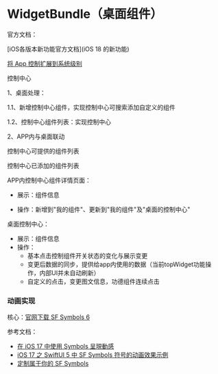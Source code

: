 # WidgetBundle（桌面组件）

官方文档：

[iOS各版本新功能官方文档](iOS 18 的新功能)

[将 App 控制扩展到系统级别](https://developer.apple.com/videos/play/wwdc2024/10157/)



控制中心

1、桌面处理：

1.1、新增控制中心组件，实现控制中心可搜索添加自定义的组件

1.2、控制中心组件列表：实现控制中心

2、APP内与桌面联动

控制中心可提供的组件列表

控制中心已添加的组件列表

APP内控制中心组件详情页面：

* 展示：组件信息

* 操作：新增到"我的组件"、更新到"我的组件"及"桌面的控制中心"

桌面控制中心：

* 展示：组件信息
* 操作：
  * 基本点击控制组件开关状态的变化与展示变更
  * 变更后数据的同步，提供给app内使用的数据（当前topWidget功能操作，内部UI并未自动刷新）
  * 自定义的点击，变更图文信息，功德组件连续点击





### 动画实现

核心：[官网下载 SF Symbols 6](https://developer.apple.com/sf-symbols/)

参考文档：

* [在 iOS 17 中使用 Symbols 呈現動感](https://www.yunserve.dev/animate-symbols-in-app/)
* [iOS 17 之 SwiftUI 5 中 SF Symbols 符号的动画效果示例](https://www.codeun.com/archives/1224.html)
* [定制属于你的 SF Symbols](https://juejin.cn/post/7166118375960739848)
